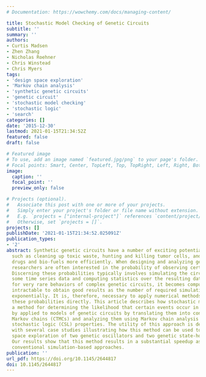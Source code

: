 ```yaml
---
# Documentation: https://wowchemy.com/docs/managing-content/

title: Stochastic Model Checking of Genetic Circuits
subtitle: ''
summary: ''
authors:
- Curtis Madsen
- Zhen Zhang
- Nicholas Roehner
- Chris Winstead
- Chris Myers
tags:
- 'design space exploration'
- 'Markov chain analysis'
- 'synthetic genetic circuits'
- 'genetic circuit'
- 'stochastic model checking'
- 'stochastic logic'
- 'search'
categories: []
date: '2015-12-30'
lastmod: 2021-01-15T21:34:52Z
featured: false
draft: false

# Featured image
# To use, add an image named `featured.jpg/png` to your page's folder.
# Focal points: Smart, Center, TopLeft, Top, TopRight, Left, Right, BottomLeft, Bottom, BottomRight.
image:
  caption: ''
  focal_point: ''
  preview_only: false

# Projects (optional).
#   Associate this post with one or more of your projects.
#   Simply enter your project's folder or file name without extension.
#   E.g. `projects = ["internal-project"]` references `content/project/deep-learning/index.md`.
#   Otherwise, set `projects = []`.
projects: []
publishDate: '2021-01-15T21:34:52.025091Z'
publication_types:
- '2'
abstract: Synthetic genetic circuits have a number of exciting potential applications
  such as cleaning up toxic waste, hunting and killing tumor cells, and producing
  drugs and bio-fuels more efficiently. When designing and analyzing genetic circuits,
  researchers are often interested in the probability of observing certain behaviors.
  Discerning these probabilities typically involves simulating the circuit to produce
  some time series data and computing statistics over the resulting data. However,
  for very rare behaviors of complex genetic circuits, it becomes computationally
  intractable to obtain good results as the number of required simulation runs grows
  exponentially. It is, therefore, necessary to apply numerical methods to determine
  these probabilities directly. This article describes how stochastic model checking,
  a method for determining the likelihood that certain events occur in a system, can
  by applied to models of genetic circuits by translating them into continuous-time
  Markov chains (CTMCs) and analyzing them using Markov chain analysis to check continuous
  stochastic logic (CSL) properties. The utility of this approach is demonstrated
  with several case studies illustrating how this method can be used to perform design
  space exploration of two genetic oscillators and two genetic state-holding elements.
  Our results show that this method results in a substantial speedup as compared with
  conventional simulation-based approaches.
publication: ''
url_pdf: https://doi.org/10.1145/2644817
doi: 10.1145/2644817
---
```

